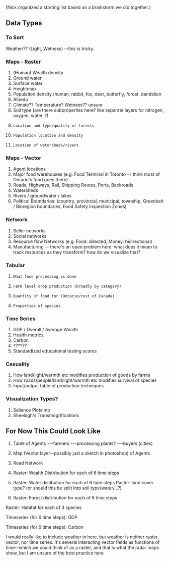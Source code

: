 (Nick organized a starting list based on a brainstorm we did together.)

## Data Types

### To Sort
Weather?? (Light, Wetness)
  --this is tricky.

### Maps - Raster
1.   (Human) Wealth density
1.   Ground water
1.   Surface water
1.   Heightmap
1.   Population density (human, rabbit, fox, deer, butterfly, forest, dandelion
1.   Albedo
1.   Climate?? Temperature? Wetness?? unsure
1.   Soil type (are there subproperties here? like separate layers for nitrogen, oxygen, water..?)
1.     Location and type/quality of forests
1.     Population location and density
1.     Location of watersheds/rivers

  
 ### Maps - Vector
1.    Agent locations
1.    Major food warehouses (e.g. Food Terminal in Toronto - I think most of Ontario's food goes there)
1.    Roads, Highways, Rail, Shipping Routes, Ports, Backroads
1.    Watersheds
1.    Rivers / groundwater / lakes
1.    Political Boundaries:
     (country, provincial, municipal, township, Greenbelt / Bioregion boundaries, Food Safety Inspection Zones)

### Network
1.  Seller networks
1.  Social networks
1.  Resource flow Networks (e.g. Food: directed, Money: bidirectional)
1.  Manufacturing -- there's an open problem here: what does it mean to track resources as they transform? how do we visualize that?
 
### Tabular
1.     What food processing is done 

1.     Farm level crop production (broadly by category)

1.     Quantity of food for (Ontario/rest of Canada)

1.     Properties of species

### Time Series
1.  GDP / Overall / Average Wealth
1. Health metrics
1. Carbon
1. ??????
1. Standardized educational testing scores

### Casuality
1. How land/light/warmth etc modifies production of goods by farms
1. How roads/people/land/light/warmth etc modifies survival of species
1. Input/output table of production techniques

### Visualization Types?
1. Salience PlotsImp
1. Sheelagh's Transmogrifications

## For Now This Could Look Like
1) Table of Agents
 ---farmers
 ---processing plants?
 ---buyers (cities)

2) Map (Vector layer--possibly just a sketch in photoshop) of Agents

3) Road Network

4) Raster: Wealth Distribution for each of 6 time steps

5) Raster: Water distibution for each of 6 time steps
Raster: land cover type? (or should this be split into soil type/water/...?)

6) Raster: Forest distribution for each of 6 time steps

Raster: Habitat for each of 3 species

Timeseries (for 6 time steps): GDP

Timeseries (for 6 time steps): Carbon

I would really like to include weather in here, but weather is neither raster, vector, nor time series. It's several interacting vector fields as functions of time--which we could think of as a raster, and that is what the radar maps show, but I am unsure of the best practice here
